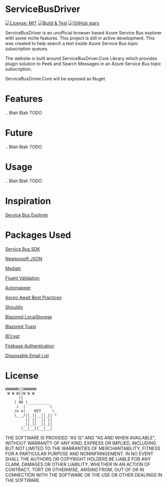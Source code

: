 
ServiceBusDriver
===============
[![License: MIT](https://img.shields.io/badge/License-MIT-yellow.svg)](/LICENSE.md)
[![Build & Test](https://github.com/hybridtechie/ServiceBusDriver/actions/workflows/build%20and%20test.yml/badge.svg?branch=main)](https://github.com/hybridtechie/ServiceBusDriver/actions/workflows/build%20and%20test.yml)
[![GitHub stars](https://img.shields.io/github/stars/hybridtechie/ServiceBusDriver)](https://github.com/hybridtechie/ServiceBusDriver/stargazers)

ServiceBusDriver is an unofficial browser based Azure Service Bus explorer with some niche features. This project is still in active development. This was created to help search a text inside Azure Service Bus topic subscription queues. 

The website is built around ServiceBusDriver.Core Library which provides plugin solution to Peek and Search Messages in an Azure Service Bus topic subscription.

ServiceBusDriver.Core will be exposed as Nuget


# Features

.. Blah Blah TODO

# Future 

.. Blah Blah TODO

# Usage

.. Blah Blah TODO


# Inspiration
[Service Bus Explorer](https://github.com/paolosalvatori/ServiceBusExplorer)


# Packages Used
[Service Bus SDK](https://github.com/Azure/azure-sdk-for-net)

[Newtonsoft JSON](https://github.com/JamesNK/Newtonsoft.Json)

[Mediatr](https://github.com/jbogard/MediatR)

[Fluent Validation](https://github.com/FluentValidation/FluentValidation)

[Automapper](https://github.com/AutoMapper/AutoMapper.Extensions.Microsoft.DependencyInjection)

[Async Await Best Practices](https://github.com/brminnick/AsyncAwaitBestPractices)

[Shouldly](https://github.com/shouldly/shouldly)

[Blazored LocalStorage](https://github.com/Blazored/LocalStorage)

[Blazored Toast](https://github.com/Blazored/Toast)

[BCrypt](https://github.com/BcryptNet/bcrypt.net)

[Firebase Authentication](https://github.com/step-up-labs/firebase-authentication-dotnet)

[Disposable Email List](https://github.com/ivolo/disposable-email-domains)


# License

```
WWWWWW||WWWWWW
 W W W||W W W
      ||
    ( OO )__________
     /  |           \
    /o o|    MIT     \
    \___/||_||__||_|| *
         || ||  || ||
        _||_|| _||_||
       (__|__|(__|__|
```

THE SOFTWARE IS PROVIDED "AS IS" AND "AS AND WHEN AVAILABLE", WITHOUT WARRANTY OF ANY KIND, EXPRESS OR
IMPLIED, INCLUDING BUT NOT LIMITED TO THE WARRANTIES OF MERCHANTABILITY,
FITNESS FOR A PARTICULAR PURPOSE AND NONINFRINGEMENT.  IN NO EVENT SHALL THE
AUTHORS OR COPYRIGHT HOLDERS BE LIABLE FOR ANY CLAIM, DAMAGES OR OTHER
LIABILITY, WHETHER IN AN ACTION OF CONTRACT, TORT OR OTHERWISE, ARISING FROM,
OUT OF OR IN CONNECTION WITH THE SOFTWARE OR THE USE OR OTHER DEALINGS IN
THE SOFTWARE.


